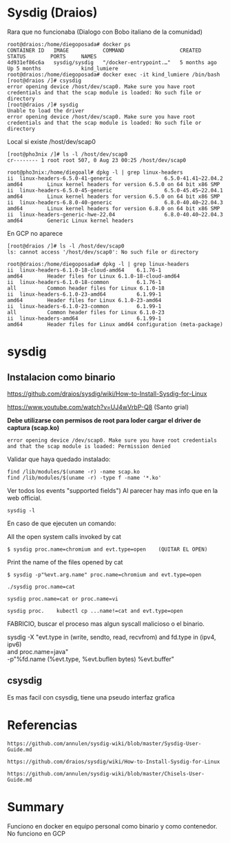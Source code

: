 # Sysdig (Draios)


Rara que no funcionaba (Dialogo con Bobo italiano de la comunidad)

    root@draios:/home/diegoposada# docker ps
    CONTAINER ID   IMAGE           COMMAND                  CREATED        STATUS        PORTS     NAMES
    4d931ef86c6a   sysdig/sysdig   "/docker-entrypoint.…"   5 months ago   Up 5 months             kind_lumiere
    root@draios:/home/diegoposada# docker exec -it kind_lumiere /bin/bash
    [root@draios /]# csysdig
    error opening device /host/dev/scap0. Make sure you have root credentials and that the scap module is loaded: No such file or directory
    [root@draios /]# sysdig
    Unable to load the driver
    error opening device /host/dev/scap0. Make sure you have root credentials and that the scap module is loaded: No such file or directory

Local si existe /host/dev/scap0

    [root@pho3nix /]# ls -l /host/dev/scap0 
    cr-------- 1 root root 507, 0 Aug 23 00:25 /host/dev/scap0

    root@pho3nix:/home/diegoall# dpkg -l | grep linux-headers
    ii  linux-headers-6.5.0-41-generic                 6.5.0-41.41~22.04.2                               amd64        Linux kernel headers for version 6.5.0 on 64 bit x86 SMP
    ii  linux-headers-6.5.0-45-generic                 6.5.0-45.45~22.04.1                               amd64        Linux kernel headers for version 6.5.0 on 64 bit x86 SMP
    ii  linux-headers-6.8.0-40-generic                 6.8.0-40.40~22.04.3                               amd64        Linux kernel headers for version 6.8.0 on 64 bit x86 SMP
    ii  linux-headers-generic-hwe-22.04                6.8.0-40.40~22.04.3                               amd64        Generic Linux kernel headers

En GCP no aparece

    [root@draios /]# ls -l /host/dev/scap0
    ls: cannot access '/host/dev/scap0': No such file or directory

    root@draios:/home/diegoposada# dpkg -l | grep linux-headers
    ii  linux-headers-6.1.0-18-cloud-amd64    6.1.76-1                       amd64        Header files for Linux 6.1.0-18-cloud-amd64
    ii  linux-headers-6.1.0-18-common         6.1.76-1                       all          Common header files for Linux 6.1.0-18
    ii  linux-headers-6.1.0-23-amd64          6.1.99-1                       amd64        Header files for Linux 6.1.0-23-amd64
    ii  linux-headers-6.1.0-23-common         6.1.99-1                       all          Common header files for Linux 6.1.0-23
    ii  linux-headers-amd64                   6.1.99-1                       amd64        Header files for Linux amd64 configuration (meta-package)

 # sysdig

## Instalacion como binario


https://github.com/draios/sysdig/wiki/How-to-Install-Sysdig-for-Linux


https://www.youtube.com/watch?v=UJ4wVrbP-Q8   (Santo grial)



**Debe utilizarse con permisos de root para loder cargar el driver de captura (scap.ko)**

    error opening device /dev/scap0. Make sure you have root credentials and that the scap module is loaded: Permission denied

Validar que haya quedado instalado:

    find /lib/modules/$(uname -r) -name scap.ko
    find /lib/modules/$(uname -r) -type f -name '*.ko'

Ver todos los events "supported fields") Al parecer hay mas info que en la web official.

    sysdig -l 


En caso de que ejecuten un comando:


All the open system calls invoked by cat

    $ sysdig proc.name=chromium and evt.type=open    (QUITAR EL OPEN)


Print the name of the files opened by cat

    $ sysdig -p"%evt.arg.name" proc.name=chromium and evt.type=open

    ./sysdig proc.name=cat

    sysdig proc.name=cat or proc.name=vi

    sysdig proc.    kubectl cp ...name!=cat and evt.type=open


FABRICIO, buscar el proceso mas algun syscall malicioso o el binario.


sysdig -X "evt.type in (write, sendto, read, recvfrom) and fd.type in (ipv4, ipv6) \
    and proc.name=java" \
    -p"%fd.name (%evt.type, %evt.buflen bytes) %evt.buffer"




## csysdig


Es mas facil con csysdig, tiene una pseudo interfaz grafica



# Referencias


    https://github.com/annulen/sysdig-wiki/blob/master/Sysdig-User-Guide.md
    
    https://github.com/draios/sysdig/wiki/How-to-Install-Sysdig-for-Linux

    https://github.com/annulen/sysdig-wiki/blob/master/Chisels-User-Guide.md


# Summary


Funciono en docker en equipo personal como binario y como contenedor.
No funciono en GCP
